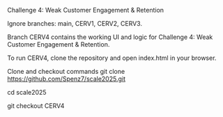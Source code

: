 Challenge 4: Weak Customer Engagement & Retention

Ignore branches: main, CERV1, CERV2, CERV3.

Branch CERV4 contains the working UI and logic for Challenge 4: Weak Customer Engagement & Retention.

To run CERV4, clone the repository and open index.html in your browser.

Clone and checkout commands
git clone https://github.com/Spenz7/scale2025.git

cd scale2025

git checkout CERV4
